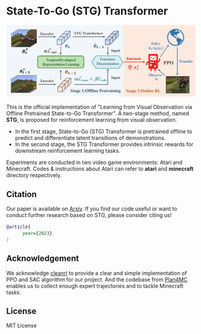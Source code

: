 # State-To-Go (STG) Transformer

![](./src/main-workflow.jpg)

This is the official implementation of "Learning from Visual Observation via Offline Pretrained State-to-Go Transformer". A two-stage method, named **STG**, is proposed for reinforcement learning from visual observation.  

- In the first stage, State-to-Go (STG) Transformer is pretrained offline to predict and differentiate latent transitions of demonstrations. 
- In the second stage, the STG Transformer provides intrinsic rewards for downstream reinforcement learning tasks.

Experiments are conducted in two video game environments: Atari and Minecraft. Codes & instructions about Atari can refer to  **atari** and **minecraft** directory respectively.



## Citation

Our paper is available on [Arxiv](). If you find our code useful or want to conduct further research based on STG, please consider citing us!

```bibtex
@article{
      year={2023},
}
```


## Acknowledgement

We acknowledge [cleanrl](https://github.com/vwxyzjn/cleanrl) to provide a clear and simple implementation of PPO and SAC algorithm for our project. And the codebase from [Plan4MC](https://github.com/PKU-RL/Plan4MC) enables us to collect enough expert trajectories and  to tackle Minecraft tasks.

## License

MIT License

